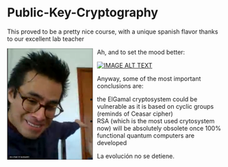 # Public-Key-Cryptography

This proved to be a pretty nice course, 
with a unique spanish flavor thanks to our excellent lab teacher

<img src="https://github.com/StefanCsPurge/Public-Key-Cryptography/blob/main/Lab4_ElGamal_Cryptosystem/our_meme_boi.png"
     alt="si senor"
     style="width:200px;height:260px; float: left; margin-right: 10px;" />
     
Ah, and to set the mood better:

[![IMAGE ALT TEXT](http://img.youtube.com/vi/nVNAqNZcpB4/0.jpg)](http://www.youtube.com/watch?v=nVNAqNZcpB4 "Hotel California (Spanish Mix)")


Anyway, some of the most important conclusions are:
- the ElGamal cryptosystem could be vulnerable as it is based on cyclic groups (reminds of Ceasar cipher)
- RSA (which is the most used crytosystem now) will be absolutely obsolete once 100% functional quantum computers are developed

La evolución no se detiene.
